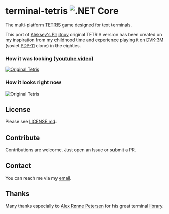 # terminal-tetris  ![.NET Core](https://github.com/semack/terminal-tetris/workflows/.NET%20Core/badge.svg?branch=master)
The multi-platform [TETRIS](https://en.wikipedia.org/wiki/Tetris) game designed for text terminals.

This port of [Aleksey's Pajitnov](https://en.wikipedia.org/wiki/Alexey_Pajitnov) original TETRIS version has been created on my inspiration from my childhood time and experience playing it on  [DVK-3M](http://www.leningrad.su/museum/show_calc.php?n=241&lang=0&test=0) (soviet [PDP-11](https://en.wikipedia.org/wiki/PDP-11) clone) in the eighties.

### How it was looking ([youtube video](https://www.youtube.com/watch?v=O0gAgQQHFcQ "Original Tetris"))

[![Original Tetris](https://upload.wikimedia.org/wikipedia/en/7/7c/Tetris-VeryFirstVersion.png)](https://www.youtube.com/watch?v=O0gAgQQHFcQ "Original Tetris")

### How it looks right now
![Original Tetris](https://github.com/semack/terminal-tetris/blob/master/terminal-tetris-screenshot.png?raw=true)
<!--## Demo
Play the demo of the game by typing this command in the terminal:
```
ssh tetris.semack.rocks
```-->

## License
Please see [LICENSE.md](LICENSE.md).

## Contribute
Contributions are welcome. Just open an Issue or submit a PR. 

## Contact
You can reach me via my [email](mailto://semack@gmail.com).

## Thanks
Many thanks especially to [Alex Rønne Petersen](https://github.com/alexrp) for his great terminal [library](https://github.com/alexrp/system-terminal).

